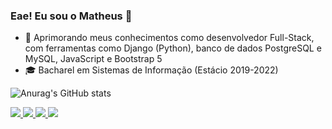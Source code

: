 ### Eae! Eu sou o Matheus 👋

- 🌱 Aprimorando meus conhecimentos como desenvolvedor Full-Stack, com ferramentas como Django (Python), banco de dados PostgreSQL e MySQL, JavaScript e Bootstrap 5
- 🎓 Bacharel em Sistemas de Informação (Estácio 2019-2022)

![Anurag's GitHub stats](https://github-readme-stats.vercel.app/api?username=kmatheus&show_icons=true&theme=merko)

<div>
  <a href="https://mail.google.com/mail/u/0/?hl=pt-BR#inbox?compose=DmwnWrRsqXfcvtPVFLPsdSWTLHqbxdqKXNQxZlcGRfhSNgzDnqcfSrddSxRnnlqmVPMDnFfsPcdl" target="_blank">
    <img src="https://img.shields.io/badge/Gmail-D14836?style=for-the-badge&logo=gmail&logoColor=white">
  </a>
  <a href="https://web.facebook.com/matheusdias.blaze" target="_blank">
    <img src="https://img.shields.io/badge/Facebook-1877F2?style=for-the-badge&logo=facebook&logoColor=white">
  </a>
  <a href="https://www.instagram.com/kelvin.mathews/" target="_blank">
    <img src="https://img.shields.io/badge/Instagram-E4405F?style=for-the-badge&logo=instagram&logoColor=white">
  </a>
  <a href="https://www.linkedin.com/in/kelvin-matheus-90a312182/" target="_blank">
    <img src="https://img.shields.io/badge/LinkedIn-0077B5?style=for-the-badge&logo=linkedin&logoColor=white">
  </a>
</div>
